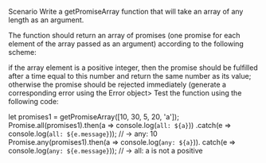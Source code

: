 Scenario
Write a getPromiseArray function that will take an array of any length as an argument.

The function should return an array of promises (one promise for each element of the array passed as an argument) according to the following scheme:

if the array element is a positive integer, then the promise should be fulfilled after a time equal to this number and return the same number as its value;
otherwise the promise should be rejected immediately (generate a corresponding error using the Error object>
Test the function using the following code:

let promises1 = getPromiseArray([10, 30, 5, 20, 'a']);
Promise.all(promises1).then(a => console.log(`all: ${a}`))
.catch(e => console.log(`all: ${e.message}`)); // -> any: 10 
Promise.any(promises1).then(a => console.log(`any: ${a}`)).
catch(e => console.log(`any: ${e.message}`)); // -> all: a is not a positive 